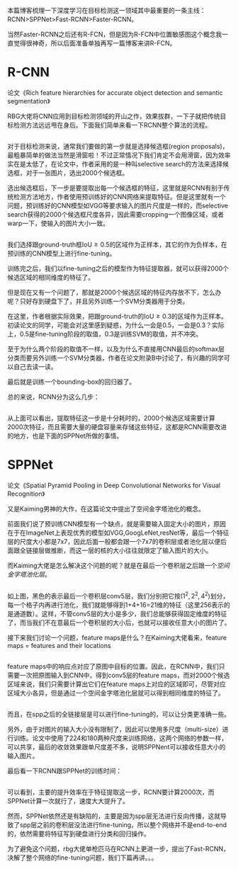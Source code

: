 本篇博客梳理一下深度学习在目标检测这一领域其中最重要的一条主线：RCNN>SPPNet>Fast-RCNN>Faster-RCNN。

当然Faster-RCNN之后还有R-FCN，但是因为R-FCN中位置敏感图这个概念我一直觉得很神奇，所以后面准备单独再写一篇博客来讲R-FCN。

# R-CNN

论文《Rich feature hierarchies for accurate object detection and semantic segmentation》

RBG大佬将CNN应用到目标检测领域的开山之作，效果拔群，一下子就把传统目标检测方法远远甩在身后。下面我们简单来看一下RCNN整个算法的流程。

![]()

对于目标检测来说，通常我们要做的第一步就是选择候选框(region proposals)，最粗暴简单的做法当然是滑窗啦！不过正常情况下我们肯定不会用滑窗，因为效率实在是太低了，在论文中，作者采用的是一种叫selective search的方法来选择候选框，对于一张图片，选出2000个候选框。

选出候选框后，下一步是要提取出每一个候选框的特征，这里就是RCNN有别于传统检测方法地方，作者使用预训练好的CNN网络来提取特征。但是这里就有一个问题，预训练好的CNN模型如VGG等要求输入的图片尺度是一样的，而selective search获得的2000个候选框尺度各异，因此需要cropping一个图像区域，或者warp一下，使输入的图片大小一致。

![]()

我们选择跟ground-truth框IoU$\ge0.5$的区域作为正样本，其它的作为负样本，在预训练的CNN模型上进行fine-tuning。

训练完之后，我们以fine-tuning之后的模型作为特征提取器，就可以获得2000个候选区域的相同维度的特征了。

但是现在又有一个问题了，那就是2000个候选区域的特征内存放不下，怎么办呢？只好存到硬盘下了，并且另外训练一个SVM分类器用于分类。

在这里，作者根据实际效果，把跟ground-truth的IoU$\ge0.3$的区域作为正样本。初读论文的同学，可能会对这里感到疑惑，为什么一会是0.5，一会是0.3？实际上，0.5是fine-tuning阶段的取值，0.3是训练SVM的取值，并不冲突。

至于为什么两个阶段的取值不一样，以及为什么不直接用CNN最后的softmax层分类而要另外训练一个SVM分类器，作者在论文附录B中讨论了，有兴趣的同学可以自己去读一读。

最后就是训练一个bounding-box的回归器了。

总的来说，RCNN分为这么几步：

![]()

从上面可以看出，提取特征这一步是十分耗时的，2000个候选区域需要计算2000次特征，而且需要大量的硬盘容量来存储这些特征，这都是RCNN需要改进的地方，也是下面的SPPNet所做的事情。

# SPPNet

论文《Spatial Pyramid Pooling in Deep Convolutional Networks for Visual Recognition》

又是Kaiming男神的大作，在这篇论文中提出了空间金字塔池化的概念。

前面我们说了预训练CNN模型有一个缺点，就是需要输入固定大小的图片，原因在于在ImageNet上表现优秀的模型如VGG,GoogLeNet,resNet等，最后一个特征层的尺度大小都是7x7，因此后面一般都会跟一个7x7的卷积层或者池化层以便后面跟全链接层做推断，而这一层的核的大小往往就限定了输入图片的大小。

而Kaiming大佬是怎么解决这个问题的呢？就是在最后一个卷积层之后跟一个*空间金字塔池化层*。

![]()

如上图，黑色的表示最后一个卷积层conv5层，我们分别把它按$(1^2,2^2,4^2)$划分，每一个格子内再进行池化，我们就能够得到1+4+16=21维的特征（这里256表示的是通道数）。这样，不管conv5层的大小是多少，我们总能够获得固定维度的特征了，而当我们不在意最后一个卷积层的大小后，也就可以接收任意大小的图片了。

接下来我们讨论一个问题，feature maps是什么？在Kaiming大佬看来，feature maps = features and their locations

![]()

feature maps中的响应点对应了原图中目标的位置。因此，在RCNN中，我们只需要一次把原图输入到CNN中，得到conv5层的feature maps，而对2000个候选区域来说，我们只需要计算出它们在feature maps上对应的区域即可，尽管对应区域大小各异，但是通过一个空间金字塔池化层就可以得到相同维度的特征了。

![]()

而且，在spp之后的全链接层是可以进行fine-tuning的，可以让分类更准确一些。

另外，由于对图片的输入大小没有限制了，因此可以使用多尺度（multi-size）进行训练。论文中使用了224和180两种尺度来训练网络，这两个网络的参数一样，可以共享，最后的收敛效果跟单尺度差不多，说明SPPNent可以接收任意大小的输入图片。

最后看一下RCNN跟SPPNet的训练时间：

![]()

可以看到，主要的提升效率在于特征提取这一步，RCNN要计算2000次，而SPPNet计算一次就行了，速度大大提升了。

然而，SPPNet依然还是有缺陷的，主要是因为spp层无法进行反向传播，这就导致了spp层之前的卷积层没法进行fine-tuning，所以整个网络并不是end-to-end的，依然需要将特征写到硬盘进行分类和回归操作。

为了避免这个问题，rbg大佬单枪匹马在RCNN上更进一步，提出了Fast-RCNN，决解了整个网络的fine-tuning问题，我们下篇再讲。。。

